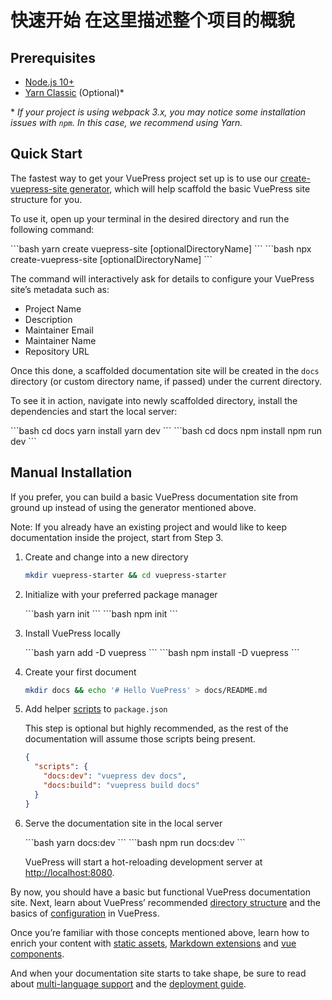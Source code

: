 # 快速开始 在这里描述整个项目的概貌

## Prerequisites

- [Node.js 10+](https://nodejs.org/en/)
- [Yarn Classic](https://classic.yarnpkg.com/en/) (Optional)\*

\* _If your project is using webpack 3.x, you may notice some installation issues with `npm`. In this case, we recommend using Yarn._

## Quick Start

The fastest way to get your VuePress project set up is to use our [create-vuepress-site generator](https://github.com/vuepressjs/create-vuepress-site/), which will help scaffold the basic VuePress site structure for you.

To use it, open up your terminal in the desired directory and run the following command:

<code-group>
<code-block title="YARN" active>
```bash
yarn create vuepress-site [optionalDirectoryName]
```
</code-block>

<code-block title="NPM">
```bash
npx create-vuepress-site [optionalDirectoryName]
```
</code-block>
</code-group>

The command will interactively ask for details to configure your VuePress site’s metadata such as:

- Project Name
- Description
- Maintainer Email
- Maintainer Name
- Repository URL

Once this done, a scaffolded documentation site will be created in the `docs` directory (or custom directory name, if passed) under the current directory.

To see it in action, navigate into newly scaffolded directory, install the dependencies and start the local server:

<code-group>
<code-block title="YARN" active>
```bash
cd docs
yarn install
yarn dev
```
</code-block>

<code-block title="NPM">
```bash
cd docs
npm install
npm run dev
```
</code-block>
</code-group>

## Manual Installation

If you prefer, you can build a basic VuePress documentation site from ground up instead of using the generator mentioned above.

Note: If you already have an existing project and would like to keep documentation inside the project, start from Step 3.

1. Create and change into a new directory

   ```bash
   mkdir vuepress-starter && cd vuepress-starter
   ```

2. Initialize with your preferred package manager

   <code-group>
   <code-block title="YARN" active>
    ```bash
    yarn init
    ```
   </code-block>

   <code-block title="NPM">
   ```bash
   npm init
   ```
   </code-block>
   </code-group>

3. Install VuePress locally

   <code-group>
   <code-block title="YARN" active>
   ```bash
   yarn add -D vuepress
   ```
   </code-block>

   <code-block title="NPM">
   ```bash
   npm install -D vuepress
   ```
   </code-block>
   </code-group>

4. Create your first document

   ```bash
   mkdir docs && echo '# Hello VuePress' > docs/README.md
   ```

5. Add helper [scripts](https://classic.yarnpkg.com/en/docs/package-json#toc-scripts) to `package.json`

   This step is optional but highly recommended, as the rest of the documentation will assume those scripts being present.

   ```json
   {
     "scripts": {
       "docs:dev": "vuepress dev docs",
       "docs:build": "vuepress build docs"
     }
   }
   ```

6. Serve the documentation site in the local server

   <code-group>
   <code-block title="YARN" active>
   ```bash
   yarn docs:dev
   ```
   </code-block>

   <code-block title="NPM">
   ```bash
   npm run docs:dev
   ```
   </code-block>
   </code-group>

   VuePress will start a hot-reloading development server at [http://localhost:8080](http://localhost:8080).

By now, you should have a basic but functional VuePress documentation site. Next, learn about VuePress’ recommended [directory structure](directory-structure.html) and the basics of [configuration](basic-config.html) in VuePress.

Once you’re familiar with those concepts mentioned above, learn how to enrich your content with [static assets](assets.html), [Markdown extensions](markdown.html) and [vue components](using-vue.html).

And when your documentation site starts to take shape, be sure to read about [multi-language support](i18n.html) and the [deployment guide](deploy.html).
